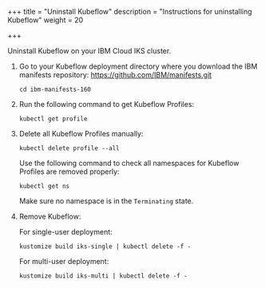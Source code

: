 +++
title = "Uninstall Kubeflow"
description = "Instructions for uninstalling Kubeflow"
weight = 20
                    
+++

Uninstall Kubeflow on your IBM Cloud IKS cluster.

1. Go to your Kubeflow deployment directory where you download the
   IBM manifests repository: https://github.com/IBM/manifests.git
   ```shell
   cd ibm-manifests-160
   ```

2. Run the following command to get Kubeflow Profiles:
   ```shell
   kubectl get profile
   ```

3. Delete all Kubeflow Profiles manually:
   ```shell
   kubectl delete profile --all
   ```
   Use the following command to check all namespaces for Kubeflow Profiles
   are removed properly:
   ```
   kubectl get ns
   ```
   Make sure no namespace is in the `Terminating` state.


4. Remove Kubeflow:

   For single-user deployment:
   ```shell
   kustomize build iks-single | kubectl delete -f -
   ```

   For multi-user deployment:
   ```shell
   kustomize build iks-multi | kubectl delete -f -
   ```
